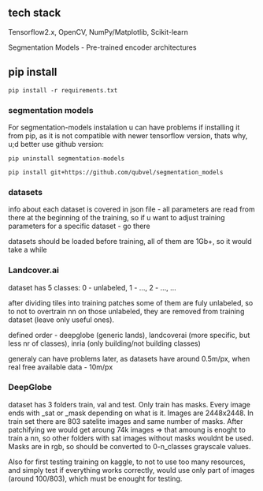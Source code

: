 ## tech stack
Tensorflow2.x, OpenCV, NumPy/Matplotlib, Scikit-learn

Segmentation Models - Pre-trained encoder architectures

## pip install
`pip install -r requirements.txt`


### segmentation models
For segmentation-models instalation u can have problems if installing it from pip, as it is not compatible with newer tensorflow version, thats why, u;d better use github version:

`pip uninstall segmentation-models`

`pip install git+https://github.com/qubvel/segmentation_models`


### datasets
info about each dataset is covered in json file - all parameters are read from there at the beginning of the training, so if u want to adjust training parameters for a specific dataset - go there

datasets should be loaded before training, all of them are 1Gb+, so it would take a while 

### Landcover.ai
dataset has 5 classes:
0 - unlabeled, 1 - ..., 2 - ..., ...

after dividing tiles into training patches some of them are fuly unlabeled, so to not to overtrain nn on those unlabeled, they are removed from training dataset (leave only useful ones).


defined order - deepglobe (generic lands), landcoverai (more specific, but less nr of classes), inria (only building/not building classes)

generaly can have problems later, as datasets have around 0.5m/px, when real free available data - 10m/px

### DeepGlobe 
dataset has 3 folders train, val and test. Only train has masks. Every image ends with _sat or _mask depending on what is it. Images are 2448x2448. In train set there are 803 satelite images and same number of masks. After patchifying we would get aroung 74k images => that amoung is enoght to train a nn, so other folders with sat images without masks wouldnt be used. Masks are in rgb, so should be converted to 0-n_classes grayscale values. 

Also for first testing training on kaggle, to not to use too many resources, and simply test if everything works correctly, would use only part of images (around 100/803), which must be enought for testing.